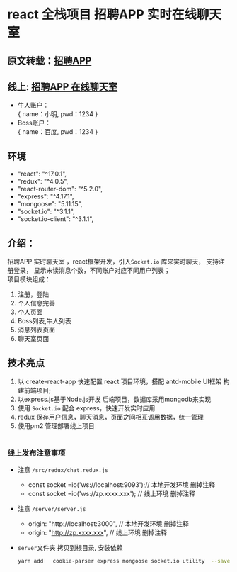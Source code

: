 # react 全栈项目 招聘APP 实时在线聊天室

## 原文转载：[招聘APP](https://so.csdn.net/so/search/blog?q=%E3%80%90%E6%8B%9B%E8%81%98App%E3%80%91&t=blog&p=1&s=0&tm=0&lv=-1&ft=0&l=&u=qq_34235864)

## 线上: [招聘APP 在线聊天室](http:zp.liumianti.top) 

* 牛人账户：  
 { name：小明, pwd：1234 }
* Boss账户：  
 { name：百度, pwd：1234 }


## 环境 

- "react": "^17.0.1",
- "redux": "^4.0.5",
- "react-router-dom": "^5.2.0",
- "express": "^4.17.1",
- "mongoose": "5.11.15",
- "socket.io": "^3.1.1",
- "socket.io-client": "^3.1.1",


## 介绍：

招聘APP 实时聊天室 ，react框架开发，引入`Socket.io` 库来实时聊天， 支持注册登录， 显示未读消息个数，不同账户对应不同用户列表；  
项目模块组成：
1. 注册，登陆
2. 个人信息完善
3. 个人页面
4. Boss列表,牛人列表
5. 消息列表页面
6. 聊天室页面

## 技术亮点
1. 以 create-react-app 快速配置 react 项目环境，搭配 antd-mobile UI框架 构建前端项目;
2. 以express.js基于Node.js开发 后端项目，数据库采用mongodb来实现
3. 使用 `Socket.io` 配合 express，快速开发实时应用
4. redux 保存用户信息，聊天消息，页面之间相互调用数据，统一管理
5. 使用pm2 管理部署线上项目

#

### 线上发布注意事项
- 注意  `/src/redux/chat.redux.js`    
  - const socket =io('ws://localhost:9093');// 本地开发环境 删掉注释  
  - const socket =io('ws://zp.xxxx.xxx'); // 线上环境 删掉注释
- 注意  `/server/server.js`
  - origin: "http://localhost:3000", // 本地开发环境 删掉注释  
  - origin: "http://zp.xxxx.xxx", // 线上环境 删掉注释   

- `server`文件夹 拷贝到根目录, 安装依赖
  
  ```bash
  yarn add   cookie-parser express mongoose socket.io utility  --save  
  ```


